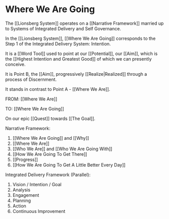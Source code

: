 # Where We Are Going
The [[Lionsberg System]] operates on a [[Narrative Framework]] married up to Systems of Integrated Delivery and Self Governance. 

In the [[Lionsberg System]], [[Where We Are Going]] corresponds to the Step 1 of the Integrated Delivery System: Intention. 

It is a [[Word Tool]] used to point at our [[Potential]], our [[Aim]], which is the [[Highest Intention and Greatest Good]] of which we can presently conceive. 

It is Point B, the [[Aim]], progressively [[Realize|Realized]] through a process of Discernment.  

It stands in contrast to Point A - [[Where We Are]]. 

FROM: [[Where We Are]]

TO: [[Where We Are Going]]

On our epic [[Quest]] towards [[The Goal]]. 

Narrative Framework: 
1. [[Where We Are Going]] and [[Why]]  
2. [[Where We Are]]  
3. [[Who We Are]] and [[Who We Are Going With]] 
4. [[How We Are Going To Get There]] 
5. [[Progress]]  
6. [[How We Are Going To Get A Little Better Every Day]]  

Integrated Delivery Framework (Parallel): 
1. Vision / Intention / Goal 
2. Analysis  
3. Engagement  
4. Planning  
5. Action  
6. Continuous Improvement  
